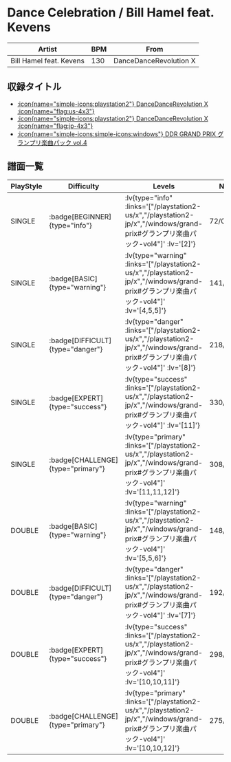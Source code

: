# Dance Celebration / Bill Hamel feat. Kevens

|Artist|BPM|From|
|------|---|----|
|Bill Hamel feat. Kevens|130|DanceDanceRevolution X|

## 収録タイトル

- [ :icon{name="simple-icons:playstation2"} DanceDanceRevolution X :icon{name="flag:us-4x3"} ](/playstation2-us/x)
- [ :icon{name="simple-icons:playstation2"} DanceDanceRevolution X :icon{name="flag:jp-4x3"} ](/playstation2-jp/x)
- [ :icon{name="simple-icons:simple-icons:windows"} DDR GRAND PRIX グランプリ楽曲パック vol.4](/windows/grand-prix#グランプリ楽曲パック-vol4)

## 譜面一覧

|PlayStyle|Difficulty|Levels|Notes|Movie|
|---------|----------|------|-----|-----|
|SINGLE| :badge[BEGINNER]{type="info"} | :lv{type="info" :links='["/playstation2-us/x","/playstation2-jp/x","/windows/grand-prix#グランプリ楽曲パック-vol4"]' :lv='[2]'} |72/0||
|SINGLE| :badge[BASIC]{type="warning"} | :lv{type="warning" :links='["/playstation2-us/x","/playstation2-jp/x","/windows/grand-prix#グランプリ楽曲パック-vol4"]' :lv='[4,5,5]'} |141/8||
|SINGLE| :badge[DIFFICULT]{type="danger"} | :lv{type="danger" :links='["/playstation2-us/x","/playstation2-jp/x","/windows/grand-prix#グランプリ楽曲パック-vol4"]' :lv='[8]'} |218/20||
|SINGLE| :badge[EXPERT]{type="success"} | :lv{type="success" :links='["/playstation2-us/x","/playstation2-jp/x","/windows/grand-prix#グランプリ楽曲パック-vol4"]' :lv='[11]'} |330/10||
|SINGLE| :badge[CHALLENGE]{type="primary"} | :lv{type="primary" :links='["/playstation2-us/x","/playstation2-jp/x","/windows/grand-prix#グランプリ楽曲パック-vol4"]' :lv='[11,11,12]'} |308/10(26)||
|DOUBLE| :badge[BASIC]{type="warning"} | :lv{type="warning" :links='["/playstation2-us/x","/playstation2-jp/x","/windows/grand-prix#グランプリ楽曲パック-vol4"]' :lv='[5,5,6]'} |148/7||
|DOUBLE| :badge[DIFFICULT]{type="danger"} | :lv{type="danger" :links='["/playstation2-us/x","/playstation2-jp/x","/windows/grand-prix#グランプリ楽曲パック-vol4"]' :lv='[7]'} |192/9||
|DOUBLE| :badge[EXPERT]{type="success"} | :lv{type="success" :links='["/playstation2-us/x","/playstation2-jp/x","/windows/grand-prix#グランプリ楽曲パック-vol4"]' :lv='[10,10,11]'} |298/7||
|DOUBLE| :badge[CHALLENGE]{type="primary"} | :lv{type="primary" :links='["/playstation2-us/x","/playstation2-jp/x","/windows/grand-prix#グランプリ楽曲パック-vol4"]' :lv='[10,10,12]'} |275/7(25)||
